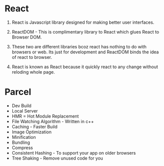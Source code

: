 # React

1. React is Javascript library designed for making better user interfaces.

2. ReactDOM - This is complimentary library to React which glues React to Browser DOM.

3. These two are different libraries bcoz react has nothing to do with browsers or web. Its just for development and ReactDOM binds the idea of react to browser.

4. React is known as React because it quickly react to any change without reloding whole page.

# Parcel

- Dev Build
- Local Server
- HMR = Hot Module Replacement
- File Watching Algorithm - Written in c++
- Caching - Faster Build
- Image Optimization
- Minification
- Bundling
- Compress
- Consistent Hashing - To support your app on older browsers
- Tree Shaking - Remove unused code for you
